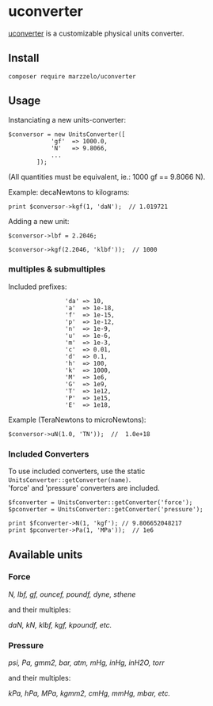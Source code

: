 # uconverter

[uconverter](https://github.com/marzzelo/uconverter) is a customizable physical units converter.


## Install

```
composer require marzzelo/uconverter
```
## Usage
Instanciating a new units-converter:
```
$conversor = new UnitsConverter([
		    'gf'  => 1000.0,
		    'N'   => 9.8066,
		    ...
		]);
```
(All quantities must be equivalent, ie.: 1000 gf == 9.8066 N).

Example: decaNewtons to kilograms:
```
print $conversor->kgf(1, 'daN');  // 1.019721
```
Adding a new unit:
```
$conversor->lbf = 2.2046;

$conversor->kgf(2.2046, 'klbf'));  // 1000
```
### multiples & submultiples
Included prefixes:

```
                'da' => 10,
                'a'  => 1e-18,
                'f'  => 1e-15,
                'p'  => 1e-12,
                'n'  => 1e-9,
                'u'  => 1e-6,
                'm'  => 1e-3,
                'c'  => 0.01,
                'd'  => 0.1,
                'h'  => 100,
                'k'  => 1000,
                'M'  => 1e6,
                'G'  => 1e9,
                'T'  => 1e12,
                'P'  => 1e15,
                'E'  => 1e18,
```
Example (TeraNewtons to microNewtons):
```
$conversor->uN(1.0, 'TN'));  //  1.0e+18
`````
### Included Converters
To use included converters, use the static `UnitsConverter::getConverter(name)`.  
'force' and 'pressure' converters are included.

```
$fconverter = UnitsConverter::getConverter('force');
$pconverter = UnitsConverter::getConverter('pressure');

print $fconverter->N(1, 'kgf'); // 9.806652048217
print $pconverter->Pa(1, 'MPa'));  // 1e6
```

## Available units 
### Force
_N, lbf, gf, ouncef, poundf, dyne, sthene_

and their multiples:

_daN, kN, klbf, kgf, kpoundf, etc._

### Pressure
_psi, Pa, gmm2, bar, atm, mHg, inHg, inH2O, torr_

and their multiples:

_kPa, hPa, MPa, kgmm2, cmHg, mmHg, mbar, etc._ 

